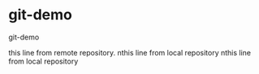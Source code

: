 # git-demo
git-demo

this line from remote repository.
\ n t h i s   l i n e   f r o m   l o c a l   r e p o s i t o r y  
 \ n t h i s   l i n e   f r o m   l o c a l   r e p o s i t o r y  
 